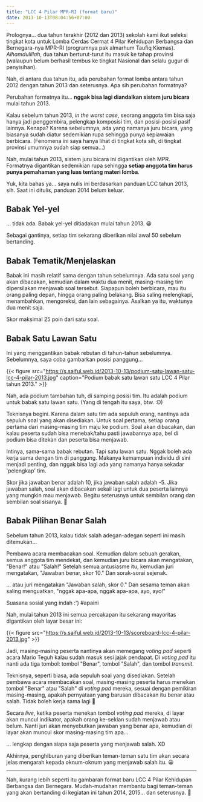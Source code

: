 ```yaml
---
title: "LCC 4 Pilar MPR-RI (format baru)"
date: 2013-10-13T08:04:56+07:00
---
```

Prolognya... dua tahun terakhir (2012 dan 2013) sekolah kami ikut seleksi tingkat kota untuk Lomba Cerdas Cermat 4 Pilar Kehidupan Berbangsa dan Bernegara-nya MPR-RI (programnya pak almarhum Taufiq Kiemas). _Alhamdulillah_, dua tahun berturut-turut itu masuk ke tahap provinsi (walaupun belum berhasil tembus ke tingkat Nasional dan selalu gugur di penyisihan).

Nah, di antara dua tahun itu, ada perubahan format lomba antara tahun 2012 dengan tahun 2013 dan seterusnya. Apa sih perubahan formatnya?

<!--more-->

Perubahan formatnya itu... **nggak bisa lagi diandalkan sistem juru bicara** mulai tahun 2013.

Kalau sebelum tahun 2013, _in the worst case_, seorang anggota tim bisa saja hanya jadi penggembira, pelengkap komposisi tim, dan posisi-posisi pasif lainnya. Kenapa? Karena sebelumnya, ada yang namanya juru bicara, yang biasanya sudah diatur sedemikian rupa sehingga punya kepiawaian berbicara. (Fenomena ini saya hanya lihat di tingkat kota sih, di tingkat provinsi umumnya sudah siap semua...)

Nah, mulai tahun 2013, sistem juru bicara ini digantikan oleh MPR. Formatnya digantikan sedemikian rupa sehingga **setiap anggota tim harus punya pemahaman yang luas tentang materi lomba**.

Yuk, kita bahas ya... saya nulis ini berdasarkan panduan LCC tahun 2013, sih. Saat ini ditulis, panduan 2014 belum keluar.

## Babak Yel-yel

... tidak ada. Babak yel-yel ditiadakan mulai tahun 2013. 😀

Sebagai gantinya, setiap tim sekarang diberikan nilai awal 50 sebelum bertanding.

## Babak Tematik/Menjelaskan

Babak ini masih relatif sama dengan tahun sebelumnya. Ada satu soal yang akan dibacakan, kemudian dalam waktu dua menit, masing-masing tim dipersilakan menjawab soal tersebut. Siapapun boleh berbicara, mau itu orang paling depan, hingga orang paling belakang. Bisa saling melengkapi, menambahkan, mengoreksi, dan lain sebagainya. Asalkan ya itu, waktunya dua menit saja.

Skor maksimal 25 poin dari satu soal.

## Babak Satu Lawan Satu

Ini yang menggantikan babak rebutan di tahun-tahun sebelumnya. Sebelumnya, saya coba gambarkan posisi panggung...

{{< figure src="https://s.saiful.web.id/2013-10-13/podium-satu-lawan-satu-lcc-4-pilar-2013.jpg" caption="Podium babak satu lawan satu LCC 4 Pilar tahun 2013." >}}

Nah, ada podium tambahan tuh, di samping posisi tim. Itu adalah podium untuk babak satu lawan satu. (Yang di tengah itu saya, btw. :D)

Teknisnya begini. Karena dalam satu tim ada sepuluh orang, nantinya ada sepuluh soal yang akan disediakan. Untuk soal pertama, setiap orang pertama dari masing-masing tim maju ke podium. Soal akan dibacakan, dan kalau peserta sudah bisa menebak/tahu pasti jawabannya apa, bel di podium bisa ditekan dan peserta bisa menjawab.

Intinya, sama-sama babak rebutan. Tapi satu lawan satu. Nggak boleh ada kerja sama dengan tim di panggung. Makanya kemampuan individu di sini menjadi penting, dan nggak bisa lagi ada yang namanya hanya sekadar 'pelengkap' tim.

Skor jika jawaban benar adalah 10, jika jawaban salah adalah -5. Jika jawaban salah, soal akan dibacakan sekali lagi untuk dua peserta lainnya yang mungkin mau menjawab. Begitu seterusnya untuk sembilan orang dan sembilan soal sisanya. 🙂

## Babak Pilihan Benar Salah

Sebelum tahun 2013, kalau tidak salah adegan-adegan seperti ini masih ditemukan...

Pembawa acara membacakan soal. Kemudian dalam sebuah gerakan, semua anggota tim mendekat, dan kemudian juru bicara akan mengatakan, "Benar!" atau "Salah!" Setelah semua antusiasme itu, kemudian juri mengatakan, "Jawaban benar, skor 10." Dan sorak-sorai sejenak.

... atau juri mengatakan "Jawaban salah, skor 0." Dan sesama teman akan saling menguatkan, "nggak apa-apa, nggak apa-apa, ayo, ayo!"

Suasana sosial yang indah :') #apaini

Nah, mulai tahun 2013 ini semua percakapan itu sekarang mayoritas digantikan oleh layar besar ini:

{{< figure src="https://s.saiful.web.id/2013-10-13/scoreboard-lcc-4-pilar-2013.jpg" >}}

Jadi, masing-masing peserta nantinya akan memegang _voting pad_ seperti acara Mario Teguh kalau sudah masuk sesi jajak pendapat. Di _voting pad_ itu nanti ada tiga tombol: tombol "Benar", tombol "Salah", dan tombol _transmit_.

Teknisnya, seperti biasa, ada sepuluh soal yang disediakan. Setelah pembawa acara membacakan soal, masing-masing peserta harus menekan tombol "Benar" atau "Salah" di _voting pad_ mereka, sesuai dengan pemikiran masing-masing, apakah pernyataan yang barusan dibacakan itu benar atau salah. Tidak boleh kerja sama lagi 🙂

Secara _live_, ketika peserta menekan tombol _voting pad_ mereka, di layar akan muncul indikator, apakah orang ke-sekian sudah menjawab atau belum. Nanti juri akan menyebutkan jawaban yang benar apa, kemudian di layar akan muncul skor masing-masing tim apa...

... lengkap dengan siapa saja peserta yang menjawab salah. XD

Akhirnya, penghiburan yang diberikan teman-teman satu tim akan secara jelas mengarah kepada oknum-oknum yang menjawab salah itu. 😀

---

Nah, kurang lebih seperti itu gambaran format baru LCC 4 Pilar Kehidupan Berbangsa dan Bernegara. Mudah-mudahan membantu bagi teman-teman yang akan bertanding di kegiatan ini tahun 2014, 2015... dan seterusnya. 🙂
